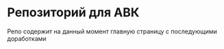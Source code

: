 <h1>Репозиторий для АВК</h2>
<p>Репо содержит на данный момент главную страницу с последующими доработками</p>
